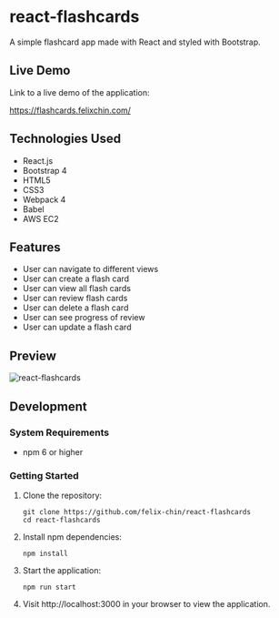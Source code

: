 # react-flashcards
A simple flashcard app made with React and styled with Bootstrap.

## Live Demo

Link to a live demo of the application: 

https://flashcards.felixchin.com/

## Technologies Used

- React.js
- Bootstrap 4
- HTML5
- CSS3
- Webpack 4
- Babel
- AWS EC2

## Features

- User can navigate to different views
- User can create a flash card
- User can view all flash cards
- User can review flash cards
- User can delete a flash card
- User can see progress of review
- User can update a flash card

## Preview

![react-flashcards](./flashcards.gif)

## Development

### System Requirements

- npm 6 or higher

### Getting Started

1. Clone the repository:
    ```shell
    git clone https://github.com/felix-chin/react-flashcards
    cd react-flashcards
    ```
2. Install npm dependencies:
    ```shell
    npm install
    ```
3. Start the application:
    ```shell
    npm run start
    ```
4. Visit http://localhost:3000 in your browser to view the application.
